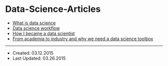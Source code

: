 # Data-Science-Articles


- [What is data science](documents/what_is_data_science.md)
- [Data science workflow](documents/data_science_workflow.md)
- [How I became a data scientist](documents/how_i_became_a_data_scientist.md)
- [From academia to industry and why we need a data science toolbox](documents/from_academia_to_industry.md)

----

- Created: 03.12.2015
- Last Updated: 03.26.2015